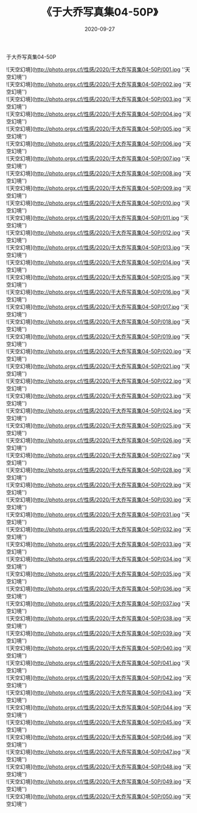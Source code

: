 ﻿---
layout: post
title:  《于大乔写真集04-50P》
date:   2020-09-27
img: http://photo.orgx.cf/性感/2020/于大乔写真集04-50P/000.jpg
categories: [美女, 性感, 泳衣]
---

于大乔写真集04-50P



![天空幻境](http://photo.orgx.cf/性感/2020/于大乔写真集04-50P/001.jpg ''天空幻境'') <br>
![天空幻境](http://photo.orgx.cf/性感/2020/于大乔写真集04-50P/002.jpg ''天空幻境'') <br>
![天空幻境](http://photo.orgx.cf/性感/2020/于大乔写真集04-50P/003.jpg ''天空幻境'') <br>
![天空幻境](http://photo.orgx.cf/性感/2020/于大乔写真集04-50P/004.jpg ''天空幻境'') <br>
![天空幻境](http://photo.orgx.cf/性感/2020/于大乔写真集04-50P/005.jpg ''天空幻境'') <br>
![天空幻境](http://photo.orgx.cf/性感/2020/于大乔写真集04-50P/006.jpg ''天空幻境'') <br>
![天空幻境](http://photo.orgx.cf/性感/2020/于大乔写真集04-50P/007.jpg ''天空幻境'') <br>
![天空幻境](http://photo.orgx.cf/性感/2020/于大乔写真集04-50P/008.jpg ''天空幻境'') <br>
![天空幻境](http://photo.orgx.cf/性感/2020/于大乔写真集04-50P/009.jpg ''天空幻境'') <br>
![天空幻境](http://photo.orgx.cf/性感/2020/于大乔写真集04-50P/010.jpg ''天空幻境'') <br>
![天空幻境](http://photo.orgx.cf/性感/2020/于大乔写真集04-50P/011.jpg ''天空幻境'') <br>
![天空幻境](http://photo.orgx.cf/性感/2020/于大乔写真集04-50P/012.jpg ''天空幻境'') <br>
![天空幻境](http://photo.orgx.cf/性感/2020/于大乔写真集04-50P/013.jpg ''天空幻境'') <br>
![天空幻境](http://photo.orgx.cf/性感/2020/于大乔写真集04-50P/014.jpg ''天空幻境'') <br>
![天空幻境](http://photo.orgx.cf/性感/2020/于大乔写真集04-50P/015.jpg ''天空幻境'') <br>
![天空幻境](http://photo.orgx.cf/性感/2020/于大乔写真集04-50P/016.jpg ''天空幻境'') <br>
![天空幻境](http://photo.orgx.cf/性感/2020/于大乔写真集04-50P/017.jpg ''天空幻境'') <br>
![天空幻境](http://photo.orgx.cf/性感/2020/于大乔写真集04-50P/018.jpg ''天空幻境'') <br>
![天空幻境](http://photo.orgx.cf/性感/2020/于大乔写真集04-50P/019.jpg ''天空幻境'') <br>
![天空幻境](http://photo.orgx.cf/性感/2020/于大乔写真集04-50P/020.jpg ''天空幻境'') <br>
![天空幻境](http://photo.orgx.cf/性感/2020/于大乔写真集04-50P/021.jpg ''天空幻境'') <br>
![天空幻境](http://photo.orgx.cf/性感/2020/于大乔写真集04-50P/022.jpg ''天空幻境'') <br>
![天空幻境](http://photo.orgx.cf/性感/2020/于大乔写真集04-50P/023.jpg ''天空幻境'') <br>
![天空幻境](http://photo.orgx.cf/性感/2020/于大乔写真集04-50P/024.jpg ''天空幻境'') <br>
![天空幻境](http://photo.orgx.cf/性感/2020/于大乔写真集04-50P/025.jpg ''天空幻境'') <br>
![天空幻境](http://photo.orgx.cf/性感/2020/于大乔写真集04-50P/026.jpg ''天空幻境'') <br>
![天空幻境](http://photo.orgx.cf/性感/2020/于大乔写真集04-50P/027.jpg ''天空幻境'') <br>
![天空幻境](http://photo.orgx.cf/性感/2020/于大乔写真集04-50P/028.jpg ''天空幻境'') <br>
![天空幻境](http://photo.orgx.cf/性感/2020/于大乔写真集04-50P/029.jpg ''天空幻境'') <br>
![天空幻境](http://photo.orgx.cf/性感/2020/于大乔写真集04-50P/030.jpg ''天空幻境'') <br>
![天空幻境](http://photo.orgx.cf/性感/2020/于大乔写真集04-50P/031.jpg ''天空幻境'') <br>
![天空幻境](http://photo.orgx.cf/性感/2020/于大乔写真集04-50P/032.jpg ''天空幻境'') <br>
![天空幻境](http://photo.orgx.cf/性感/2020/于大乔写真集04-50P/033.jpg ''天空幻境'') <br>
![天空幻境](http://photo.orgx.cf/性感/2020/于大乔写真集04-50P/034.jpg ''天空幻境'') <br>
![天空幻境](http://photo.orgx.cf/性感/2020/于大乔写真集04-50P/035.jpg ''天空幻境'') <br>
![天空幻境](http://photo.orgx.cf/性感/2020/于大乔写真集04-50P/036.jpg ''天空幻境'') <br>
![天空幻境](http://photo.orgx.cf/性感/2020/于大乔写真集04-50P/037.jpg ''天空幻境'') <br>
![天空幻境](http://photo.orgx.cf/性感/2020/于大乔写真集04-50P/038.jpg ''天空幻境'') <br>
![天空幻境](http://photo.orgx.cf/性感/2020/于大乔写真集04-50P/039.jpg ''天空幻境'') <br>
![天空幻境](http://photo.orgx.cf/性感/2020/于大乔写真集04-50P/040.jpg ''天空幻境'') <br>
![天空幻境](http://photo.orgx.cf/性感/2020/于大乔写真集04-50P/041.jpg ''天空幻境'') <br>
![天空幻境](http://photo.orgx.cf/性感/2020/于大乔写真集04-50P/042.jpg ''天空幻境'') <br>
![天空幻境](http://photo.orgx.cf/性感/2020/于大乔写真集04-50P/043.jpg ''天空幻境'') <br>
![天空幻境](http://photo.orgx.cf/性感/2020/于大乔写真集04-50P/044.jpg ''天空幻境'') <br>
![天空幻境](http://photo.orgx.cf/性感/2020/于大乔写真集04-50P/045.jpg ''天空幻境'') <br>
![天空幻境](http://photo.orgx.cf/性感/2020/于大乔写真集04-50P/046.jpg ''天空幻境'') <br>
![天空幻境](http://photo.orgx.cf/性感/2020/于大乔写真集04-50P/047.jpg ''天空幻境'') <br>
![天空幻境](http://photo.orgx.cf/性感/2020/于大乔写真集04-50P/048.jpg ''天空幻境'') <br>
![天空幻境](http://photo.orgx.cf/性感/2020/于大乔写真集04-50P/049.jpg ''天空幻境'') <br>
![天空幻境](http://photo.orgx.cf/性感/2020/于大乔写真集04-50P/050.jpg ''天空幻境'') <br>